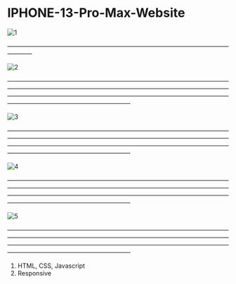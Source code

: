 # IPHONE-13-Pro-Max-Website




![1](https://user-images.githubusercontent.com/67467495/184165104-a011c8e5-1341-47f0-8bb6-1d4013b63038.JPG)

――――――――――――――――――――――――――――――――――――――――

![2](https://user-images.githubusercontent.com/67467495/184165120-713edd38-671b-4f80-963d-219a0a0893b6.JPG)

――――――――――――――――――――――――――――――――――――――――――――――――――――――――――――――――――――――――――――――――――――――――――――――――――――――――――――――――――――――――――――――――

![3](https://user-images.githubusercontent.com/67467495/184165134-f9131c3c-42e2-49c8-92af-627833ebb37e.JPG)

――――――――――――――――――――――――――――――――――――――――――――――――――――――――――――――――――――――――――――――――――――――――――――――――――――――――――――――――――――――――――――――――

![4](https://user-images.githubusercontent.com/67467495/184165141-3696f7c9-9f02-445a-abdf-a37e1ff70123.JPG)

――――――――――――――――――――――――――――――――――――――――――――――――――――――――――――――――――――――――――――――――――――――――――――――――――――――――――――――――――――――――――――――――

![5](https://user-images.githubusercontent.com/67467495/184165155-70b4fdb0-0df8-4e00-9e96-c8904f68ebf7.JPG)

――――――――――――――――――――――――――――――――――――――――――――――――――――――――――――――――――――――――――――――――――――――――――――――――――――――――――――――――――――――――――――――――

1) HTML, CSS, Javascript
2) Responsive
